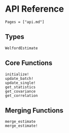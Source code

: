 # API Reference

```@contents
Pages = ["api.md"]
```

## Types

```@docs
WelfordEstimate
```

## Core Functions

```@docs
initialize!
update_batch!
update_single!
get_statistics
get_covariance  
get_correlation
```

## Merging Functions

```@docs
merge_estimate
merge_estimate!
```